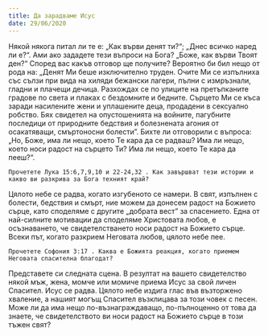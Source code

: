 ```yaml
---
title: Да зарадваме Исус
date: 29/06/2020
---
```


Някой някога питал ли те е: „Как върви денят ти?“; „Днес всичко наред ли е?“. Ами ако зададете тези въпроси на Бога? „Боже, как върви Твоят ден?“ Според вас какъв отговор ще получите? Вероятно би бил нещо от рода на: „Денят Ми беше изключително труден. Очите Ми се изпълниха със сълзи при вида на хиляди бежански лагери, пълни с измръзнали, гладни и плачещи дечица. Разхождах се по улиците на претъпканите градове по света и плаках с бездомните и бедните. Сърцето Ми се къса заради насилените жени и уплашените деца, продадени в сексуално робство. Бях свидетел на опустошенията на войните, пагубните последици от природните бедствия и болезнената агония от осакатяващи, смъртоносни болести”. Бихте ли отговорили с въпроса: „Но, Боже, има ли нещо, което Те кара да се радваш? Има ли нещо, което носи радост на сърцето Ти? Има ли нещо, което Те кара да пееш?“.

`Прочетете Лука 15:6,7,9,10 и 22-24,32 . Как завършват тези истории и какво ви разкрива за Бога техният край?`

Цялото небе се радва, когато изгубеното се намери. В свят, изпълнен с болести, бедствия и смърт, ние можем да донесем радост на Божието сърце, като споделяме с другите „добрата вест” за спасението. Една от най-силните мотивации да споделяме Христовата любов, е осъзнаването, че свидетелстването носи радост на Божието сърце. Всеки път, когато разкрием Неговата любов, цялото небе пее.

`Прочетете Софония 3:17 . Каква е Божията реакция, когато приемем Неговата спасителна благодат?`

Представете си следната сцена. В резултат на вашето свидетелство някой мъж, жена, момче или момиче приема Исус за свой личен Спасител. Исус се радва. Цялото небе издига глас във възторжено хваление, а нашият могъщ Спасител възклицава за този човек с песен. Може ли да има нещо по-възнаграждаващо, по-пълноценно от това да знаете, че свидетелството ви носи радост на Божието сърце в този тъжен свят?
